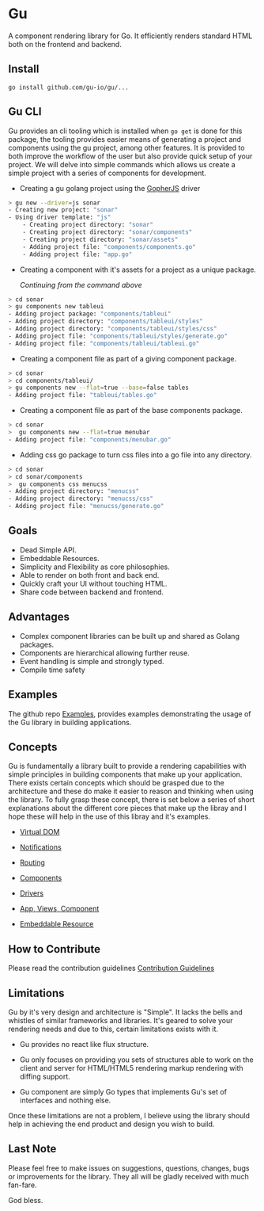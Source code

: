 Gu
==

A component rendering library for Go. It efficiently renders standard HTML both on the frontend and backend.

Install
-------

```
go install github.com/gu-io/gu/...
```

Gu CLI
------

Gu provides an cli tooling which is installed when `go get` is done for this package, the tooling provides easier means of generating a project and components using the gu project, among other features. It is provided to both improve the workflow of the user but also provide quick setup of your project. We will delve into simple commands which allows us create a simple project with a series of components for development.

-	Creating a gu golang project using the [GopherJS](https://github.com/gu-io/gopherjs) driver

```bash
> gu new --driver=js sonar
- Creating new project: "sonar"
- Using driver template: "js"
	- Creating project directory: "sonar"
	- Creating project directory: "sonar/components"
	- Creating project directory: "sonar/assets"
	- Adding project file: "components/components.go"
	- Adding project file: "app.go"
```

-	Creating a component with it's assets for a project as a unique package.

	*Continuing from the command above*

```bash
> cd sonar
> gu components new tableui
- Adding project package: "components/tableui"
- Adding project directory: "components/tableui/styles"
- Adding project directory: "components/tableui/styles/css"
- Adding project file: "components/tableui/styles/generate.go"
- Adding project file: "components/tableui/tableui.go"

```

-	Creating a component file as part of a giving component package.

```bash
> cd sonar
> cd components/tableui/
> gu components new --flat=true --base=false tables
- Adding project file: "tableui/tables.go"
```

-	Creating a component file as part of the base components package.

```bash
> cd sonar
>  gu components new --flat=true menubar
- Adding project file: "components/menubar.go"
```

-	Adding css go package to turn css files into a go file into any directory.

```bash
> cd sonar
> cd sonar/components
>  gu components css menucss
- Adding project directory: "menucss"
- Adding project directory: "menucss/css"
- Adding project file: "menucss/generate.go"
```

Goals
-----

-	Dead Simple API.
-	Embeddable Resources.
-	Simplicity and Flexibility as core philosophies.
-	Able to render on both front and back end.
-	Quickly craft your UI without touching HTML.
-	Share code between backend and frontend.

Advantages
----------

-	Complex component libraries can be built up and shared as Golang packages.
-	Components are hierarchical allowing further reuse.
-	Event handling is simple and strongly typed.
-	Compile time safety

Examples
--------

The github repo [Examples](https://github.com/gu-io/examples), provides examples demonstrating the usage of the Gu library in building applications.

Concepts
--------

Gu is fundamentally a library built to provide a rendering capabilities with simple principles in building components that make up your application. There exists certain concepts which should be grasped due to the architecture and these do make it easier to reason and thinking when using the library. To fully grasp these concept, there is set below a series of short explanations about the different core pieces that make up the libray and I hope these will help in the use of this libray and it's examples.

-	[Virtual DOM](./docs/concepts/dom.md)

-	[Notifications](./docs/concepts/notifications.md)

-	[Routing](./docs/concepts/routing.md)

-	[Components](./docs/concepts/components.md)

-	[Drivers](./docs/concepts/drivers.md)

-	[App, Views, Component](./docs/concepts/app.md)

-	[Embeddable Resource](./docs/concepts/embedded-resources.md)

How to Contribute
-----------------

Please read the contribution guidelines [Contribution Guidelines](./docs/concepts/contributing.md)

Limitations
-----------

Gu by it's very design and architecture is "Simple". It lacks the bells and whistles of similar frameworks and libraries. It's geared to solve your rendering needs and due to this, certain limitations exists with it.

-	Gu provides no react like flux structure.

-	Gu only focuses on providing you sets of structures able to work on the client and server for HTML/HTML5 rendering markup rendering with diffing support.

-	Gu component are simply Go types that implements Gu's set of interfaces and nothing else.

Once these limitations are not a problem, I believe using the library should help in achieving the end product and design you wish to build.

Last Note
---------

Please feel free to make issues on suggestions, questions, changes, bugs or improvements for the library. They all will be gladly received with much fan-fare.

God bless.
